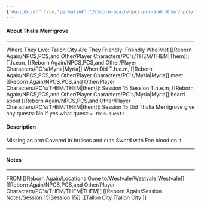 ```yaml
---
{"dg-publish":true,"permalink":"/reborn-again/npcs-pcs-and-other/npcs/friendly/thalia-merrigrove/"}
---
```



#### About Thalia Merrigrove
---
Where They Live: Tallon City 
Are They Friendly: Friendly 
Who Met [[Reborn Again/NPCS,PCS,and Other/Player Characters/PC's/THEM/THEM\|Them]]: T.h.e.m, [[Reborn Again/NPCS,PCS,and Other/Player Characters/PC's/Myria\|Myria]]
When Did T.h.e.m, [[Reborn Again/NPCS,PCS,and Other/Player Characters/PC's/Myria\|Myria]] meet [[Reborn Again/NPCS,PCS,and Other/Player Characters/PC's/THEM/THEM\|them]]: Session 15
Session T.h.e.m, [[Reborn Again/NPCS,PCS,and Other/Player Characters/PC's/Myria\|Myria]] heard about [[Reborn Again/NPCS,PCS,and Other/Player Characters/PC's/THEM/THEM\|them]]: Session 15
Did Thalia Merrigrove give any quests: No
	If yes what quest: `= this.quests`


#### Description
Missing an arm 
Covered in bruises and cuts 
Sword with Fae blood on it 


---

#### Notes
---
FROM [[Reborn Again/Locations Gone to/Westvale/Westvale\|Westvale]]
[[Reborn Again/NPCS,PCS,and Other/Player Characters/PC's/THEM/THEM\|THEM]]
[[Reborn Again/Session Notes/Session 15\|Session 15]]
[[Tallon City \|Tallon City ]]

